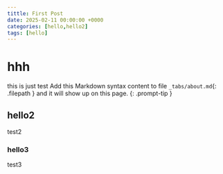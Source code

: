 ```yaml
---
tittle: First Post
date: 2025-02-11 00:00:00 +0000
categories: [hello,hello2]
tags: [hello]
---
```

# hhh

this is just test
Add this Markdown syntax content to file `_tabs/about.md`{: .filepath } and it will show up on this page.
{: .prompt-tip }

## hello2
test2
### hello3
test3